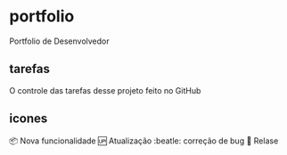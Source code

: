 # portfolio
Portfolio de Desenvolvedor

## tarefas

O controle das tarefas desse projeto feito no GitHub 

## icones

:package: Nova funcionalidade
:up: Atualização
:beatle: correção de bug
:checkered_flag: Relase
